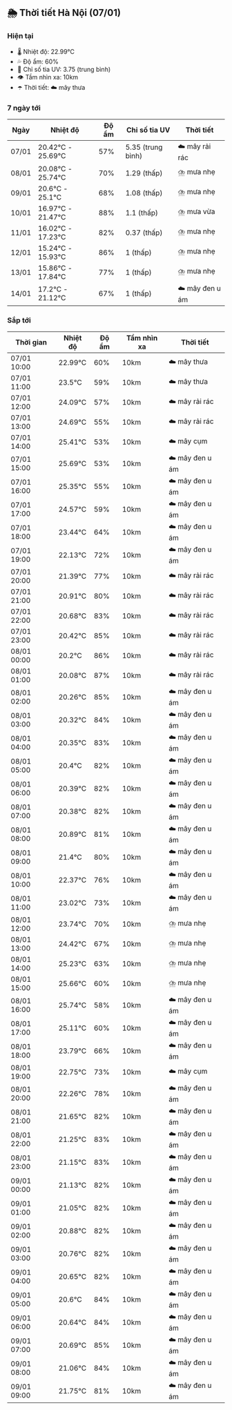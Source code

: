 ## 🌦️ Thời tiết Hà Nội (07/01)

### Hiện tại

- 🌡️ Nhiệt độ: 22.99℃
- 💦 Độ ẩm: 60%
- 🌟 Chỉ số tia UV: 3.75 (trung bình)
- 👁️ Tầm nhìn xa: 10km
- ☂️ Thời tiết: ☁️ mây thưa

### 7 ngày tới

| Ngày | Nhiệt độ | Độ ẩm | Chỉ số tia UV | Thời tiết |
| --- | --- | --- | --- | --- |
| 07/01 | 20.42℃ - 25.69℃ | 57% | 5.35 (trung bình) | ☁️ mây rải rác |
| 08/01 | 20.08℃ - 25.74℃ | 70% | 1.29 (thấp) | ⛈️ mưa nhẹ |
| 09/01 | 20.6℃ - 25.1℃ | 68% | 1.08 (thấp) | ⛈️ mưa nhẹ |
| 10/01 | 16.97℃ - 21.47℃ | 88% | 1.1 (thấp) | ⛈️ mưa vừa |
| 11/01 | 16.02℃ - 17.23℃ | 82% | 0.37 (thấp) | ⛈️ mưa nhẹ |
| 12/01 | 15.24℃ - 15.93℃ | 86% | 1 (thấp) | ⛈️ mưa nhẹ |
| 13/01 | 15.86℃ - 17.84℃ | 77% | 1 (thấp) | ⛈️ mưa nhẹ |
| 14/01 | 17.2℃ - 21.12℃ | 67% | 1 (thấp) | ☁️ mây đen u ám |

### Sắp tới

| Thời gian | Nhiệt độ | Độ ẩm | Tầm nhìn xa | Thời tiết |
| --- | --- | --- | --- | --- |
| 07/01 10:00 | 22.99℃ | 60% | 10km | ☁️ mây thưa |
| 07/01 11:00 | 23.5℃ | 59% | 10km | ☁️ mây thưa |
| 07/01 12:00 | 24.09℃ | 57% | 10km | ☁️ mây rải rác |
| 07/01 13:00 | 24.69℃ | 55% | 10km | ☁️ mây rải rác |
| 07/01 14:00 | 25.41℃ | 53% | 10km | ☁️ mây cụm |
| 07/01 15:00 | 25.69℃ | 53% | 10km | ☁️ mây đen u ám |
| 07/01 16:00 | 25.35℃ | 55% | 10km | ☁️ mây đen u ám |
| 07/01 17:00 | 24.57℃ | 59% | 10km | ☁️ mây đen u ám |
| 07/01 18:00 | 23.44℃ | 64% | 10km | ☁️ mây đen u ám |
| 07/01 19:00 | 22.13℃ | 72% | 10km | ☁️ mây đen u ám |
| 07/01 20:00 | 21.39℃ | 77% | 10km | ☁️ mây rải rác |
| 07/01 21:00 | 20.91℃ | 80% | 10km | ☁️ mây rải rác |
| 07/01 22:00 | 20.68℃ | 83% | 10km | ☁️ mây rải rác |
| 07/01 23:00 | 20.42℃ | 85% | 10km | ☁️ mây rải rác |
| 08/01 00:00 | 20.2℃ | 86% | 10km | ☁️ mây rải rác |
| 08/01 01:00 | 20.08℃ | 87% | 10km | ☁️ mây rải rác |
| 08/01 02:00 | 20.26℃ | 85% | 10km | ☁️ mây đen u ám |
| 08/01 03:00 | 20.32℃ | 84% | 10km | ☁️ mây đen u ám |
| 08/01 04:00 | 20.35℃ | 83% | 10km | ☁️ mây đen u ám |
| 08/01 05:00 | 20.4℃ | 82% | 10km | ☁️ mây đen u ám |
| 08/01 06:00 | 20.39℃ | 82% | 10km | ☁️ mây đen u ám |
| 08/01 07:00 | 20.38℃ | 82% | 10km | ☁️ mây đen u ám |
| 08/01 08:00 | 20.89℃ | 81% | 10km | ☁️ mây đen u ám |
| 08/01 09:00 | 21.4℃ | 80% | 10km | ☁️ mây đen u ám |
| 08/01 10:00 | 22.37℃ | 76% | 10km | ☁️ mây đen u ám |
| 08/01 11:00 | 23.02℃ | 73% | 10km | ☁️ mây đen u ám |
| 08/01 12:00 | 23.74℃ | 70% | 10km | ⛈️ mưa nhẹ |
| 08/01 13:00 | 24.42℃ | 67% | 10km | ⛈️ mưa nhẹ |
| 08/01 14:00 | 25.23℃ | 63% | 10km | ⛈️ mưa nhẹ |
| 08/01 15:00 | 25.66℃ | 60% | 10km | ⛈️ mưa nhẹ |
| 08/01 16:00 | 25.74℃ | 58% | 10km | ☁️ mây đen u ám |
| 08/01 17:00 | 25.11℃ | 60% | 10km | ☁️ mây đen u ám |
| 08/01 18:00 | 23.79℃ | 66% | 10km | ☁️ mây đen u ám |
| 08/01 19:00 | 22.75℃ | 73% | 10km | ☁️ mây cụm |
| 08/01 20:00 | 22.26℃ | 78% | 10km | ☁️ mây đen u ám |
| 08/01 21:00 | 21.65℃ | 82% | 10km | ☁️ mây đen u ám |
| 08/01 22:00 | 21.25℃ | 83% | 10km | ☁️ mây đen u ám |
| 08/01 23:00 | 21.15℃ | 83% | 10km | ☁️ mây đen u ám |
| 09/01 00:00 | 21.13℃ | 82% | 10km | ☁️ mây đen u ám |
| 09/01 01:00 | 21.05℃ | 82% | 10km | ☁️ mây đen u ám |
| 09/01 02:00 | 20.88℃ | 82% | 10km | ☁️ mây đen u ám |
| 09/01 03:00 | 20.76℃ | 82% | 10km | ☁️ mây đen u ám |
| 09/01 04:00 | 20.65℃ | 82% | 10km | ☁️ mây đen u ám |
| 09/01 05:00 | 20.6℃ | 84% | 10km | ☁️ mây đen u ám |
| 09/01 06:00 | 20.64℃ | 84% | 10km | ☁️ mây đen u ám |
| 09/01 07:00 | 20.69℃ | 85% | 10km | ☁️ mây đen u ám |
| 09/01 08:00 | 21.06℃ | 84% | 10km | ☁️ mây đen u ám |
| 09/01 09:00 | 21.75℃ | 81% | 10km | ☁️ mây đen u ám |
